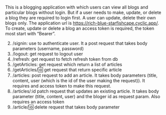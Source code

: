 This is a blogging application with which users can view all blogs and particular blogs without
login. But if a user needs to make, update, or delete a blog they are required to login first. A user
can update, delete their own blogs only. The application url is https://rich-blue-starfishcape.cyclic.app/. To create, update or delete a blog an access token is required, the token most
start with “Bearer”.

2. /signin: use to authenticate user. It a post request that takes body parameters (username,
   password)
3. /logout: get request to logout user
4. /refresh: get request to fetch refresh token from db
5. /getArticles: get request which return a list of articles
6. /getArticles/:id: get request that return specific article
7. /articles: post request to add an article. It takes body parameters (title, content, user
   (which is the id of the user making the request)). It requires and access token to make
   this request.
8. /articles/:id patch request that updates an existing article. It takes body parameter (title,
   content, user) and the bloger id as request param. Also requires an access token
9. /article/:id: delete request that takes body parameter
